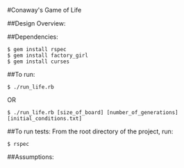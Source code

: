 #Conaway's Game of Life

##Design Overview:

##Dependencies:
```
$ gem install rspec
$ gem install factory_girl
$ gem install curses
```
##To run:
```
$ ./run_life.rb
```
OR
```
$ ./run_life.rb [size_of_board] [number_of_generations] [initial_conditions.txt]
```
##To run tests:
From the root directory of the project, run:
```
$ rspec
```

##Assumptions:
	


